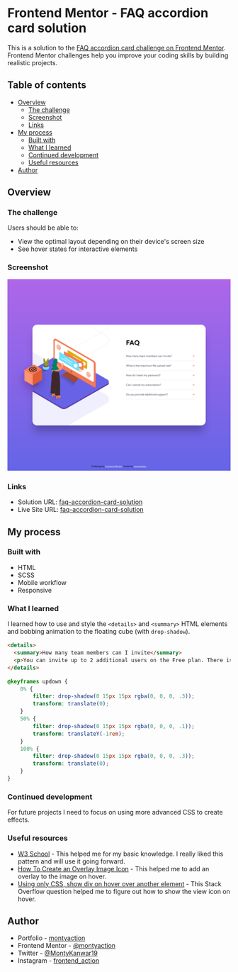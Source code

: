 # Frontend Mentor - FAQ accordion card solution

This is a solution to the [FAQ accordion card challenge on Frontend Mentor](https://www.frontendmentor.io/challenges/faq-accordion-card-XlyjD0Oam). Frontend Mentor challenges help you improve your coding skills by building realistic projects. 

## Table of contents

- [Overview](#overview)
  - [The challenge](#the-challenge)
  - [Screenshot](#screenshot)
  - [Links](#links)
- [My process](#my-process)
  - [Built with](#built-with)
  - [What I learned](#what-i-learned)
  - [Continued development](#continued-development)
  - [Useful resources](#useful-resources)
- [Author](#author)

## Overview

### The challenge

Users should be able to:

- View the optimal layout depending on their device's screen size
- See hover states for interactive elements

### Screenshot

![](./images/Screenshot.png)

### Links

- Solution URL: [faq-accordion-card-solution](https://github.com/montyaction/faq-accordion-card-solution)
- Live Site URL: [faq-accordion-card-solution](https://musical-donut-12636d.netlify.app/)

## My process

### Built with

- HTML
- SCSS
- Mobile workflow
- Responsive

### What I learned
I learned how to use and style the ```<details>``` and ```<summary>``` HTML elements and bobbing animation to the floating cube (with ```drop-shadow```).

```html
<details>
  <summary>How many team members can I invite</summary>
  <p>You can invite up to 2 additional users on the Free plan. There is no limit on team members for the Premium plan.</p>
</details>
```
```SCSS
@keyframes updown {
    0% {
        filter: drop-shadow(0 15px 15px rgba(0, 0, 0, .3));
        transform: translate(0);
    }
    50% {
        filter: drop-shadow(0 15px 15px rgba(0, 0, 0, .1));
        transform: translateY(-1rem);
    }
    100% {
        filter: drop-shadow(0 15px 15px rgba(0, 0, 0, .3));
        transform: translate(0);
    }
}
```    
### Continued development
For future projects I need to focus on using more advanced CSS to create effects.

### Useful resources

- [W3 School](https://www.w3schools.com/default.asp) - This helped me for my basic knowledge. I really liked this pattern and will use it going forward.
- [How To Create an Overlay Image Icon](https://www.w3schools.com/howto/howto_css_image_overlay_icon.asp) - This helped me to add an overlay to the image on hover.
- [Using only CSS, show div on hover over another element](https://stackoverflow.com/questions/5210033/using-only-css-show-div-on-hover-over-another-element) - This Stack Overflow question helped me to figure out how to show the view icon on hover.


## Author

- Portfolio - [montyaction](https://blissful-banach-06fb18.netlify.app/
)
- Frontend Mentor - [@montyaction](https://www.frontendmentor.io/profile/montyaction)
- Twitter - [@MontyKanwar19](https://twitter.com/MontyKanwar19)
- Instagram - [frontend_action](https://www.instagram.com/frontend_action/)